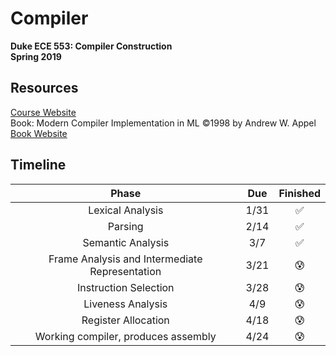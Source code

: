 # Compiler
**Duke ECE 553: Compiler Construction**  
**Spring 2019**  

## Resources
[Course Website](https://adhilton.pratt.duke.edu/ece-553-compiler-construction)  
Book: Modern Compiler Implementation in ML ©1998 by Andrew W. Appel  
[Book Website](https://www.cs.princeton.edu/~appel/modern/ml/)

## Timeline
| Phase | Due | Finished |
|:---:|:---:|:---:|
|Lexical Analysis |1/31|:white_check_mark:|
|Parsing |2/14|:white_check_mark:|
|Semantic Analysis |3/7|:white_check_mark:|
|Frame Analysis and Intermediate Representation |3/21|:cold_sweat:|
|Instruction Selection |3/28|:cold_sweat:|
|Liveness Analysis |4/9|:cold_sweat:|
|Register Allocation | 4/18|:cold_sweat:|
|Working compiler, produces assembly |4/24|:cold_sweat:|

